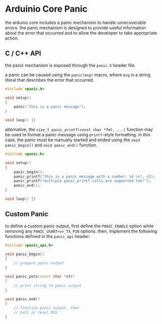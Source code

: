 # Arduinio Core Panic

the arduino core includes a panic mechanism to handle unrecoverable errors.
the panic mechanism is designed to provide useful information about the error that occurred and to allow the developer to take appropriate action.


## C / C++ API

the panic mechanism is exposed through the `panic.h` header file.

a panic can be caused using the  `panic(msg)` macro, where `msg` is a string literal that describes the error that occurred.

```cpp
#include <panic.h>

void setup()
{
    panic("this is a panic message");
}

void loop() {}
```


alternative, the `size_t panic_printf(const char *fmt, ...)` function may be used to format a panic message using `printf`-style formatting.
in this case, the panic must be manually started and ended using the `void panic_begin()` and `void panic_end()` function.

```cpp
#include <panic.h>

void setup()
{
    panic_begin();
    panic_printf("this is a panic message with a number: %d \n", 42);
    panic_printf("multiple panic_printf calls are supported too!");
    panic_end();
}

void loop() {}
```


## Custom Panic 

to define a custom panic output, first define the `PANIC_ENABLE` option while removing any `PANIC_USART<n>_TX_PIN` options.
then, implement the following functions defined in the `panic_api` header:

```cpp
#include <panic_api.h>

void panic_begin()
{
    // prepare panic output
}

void panic_puts(const char *str)
{
    // print string to panic output
}

void panic_end()
{
    // finalize panic output, then
    // halt or reset MCU
}
```

